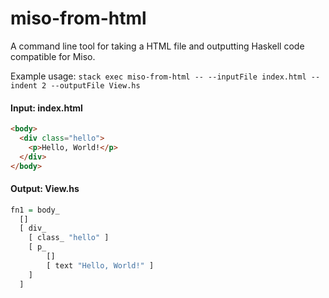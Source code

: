 # miso-from-html

A command line tool for taking a HTML file and outputting Haskell code compatible for Miso.

Example usage:
`stack exec miso-from-html -- --inputFile index.html --indent 2 --outputFile View.hs`

#### Input: index.html
``` html
<body>
  <div class="hello">
    <p>Hello, World!</p>
  </div>
</body>
```

#### Output: View.hs
``` haskell
fn1 = body_
  []
  [ div_
    [ class_ "hello" ]
    [ p_
        []
        [ text "Hello, World!" ]
    ]
  ]
```
